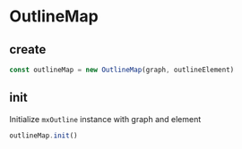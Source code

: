 # OutlineMap

## create

```ts
const outlineMap = new OutlineMap(graph, outlineElement)
```

## init

Initialize `mxOutline` instance with graph and element

```ts
outlineMap.init()
```